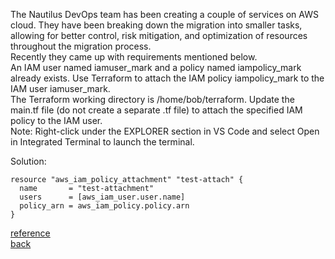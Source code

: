 The Nautilus DevOps team has been creating a couple of services on AWS cloud. They have been breaking down the migration into smaller tasks, allowing for better control, risk mitigation, and optimization of resources throughout the migration process.  
Recently they came up with requirements mentioned below.  
An IAM user named iamuser_mark and a policy named iampolicy_mark already exists. Use Terraform to attach the IAM policy iampolicy_mark to the IAM user iamuser_mark.  
The Terraform working directory is /home/bob/terraform. Update the main.tf file (do not create a separate .tf file) to attach the specified IAM policy to the IAM user.  
Note: Right-click under the EXPLORER section in VS Code and select Open in Integrated Terminal to launch the terminal.  

Solution:   
```
resource "aws_iam_policy_attachment" "test-attach" {
  name       = "test-attachment"
  users      = [aws_iam_user.user.name]
  policy_arn = aws_iam_policy.policy.arn
}
```

[reference](https://registry.terraform.io/providers/hashicorp/aws/latest/docs/resources/iam_policy_attachment)   
[back](https://github.com/MederD/Kodekloud-Engineer-Tasks/tree/main) 
